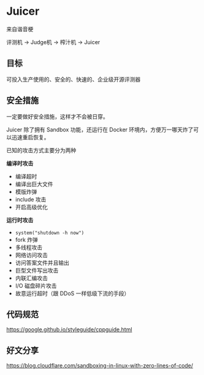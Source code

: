 # Juicer

来自谐音梗

评测机 -> Judge机 -> 榨汁机 -> Juicer

## 目标

可投入生产使用的、安全的、快速的、企业级开源评测器

## 安全措施

一定要做好安全措施，这样才不会被日穿。

Juicer 除了拥有 Sandbox 功能，还运行在 Docker 环境内，方便万一哪天炸了可以迅速重启恢复。

已知的攻击方式主要分为两种

**编译时攻击**

- 编译超时
- 编译出巨大文件
- 模版炸弹
- include 攻击
- 开启高级优化

**运行时攻击**

- `system("shutdown -h now")`
- fork 炸弹
- 多线程攻击
- 网络访问攻击
- 访问答案文件并且输出
- 巨型文件写出攻击
- 内联汇编攻击
- I/O 磁盘碎片攻击
- 故意运行超时（跟 DDoS 一样低级下流的手段）

## 代码规范
https://google.github.io/styleguide/cppguide.html

## 好文分享

https://blog.cloudflare.com/sandboxing-in-linux-with-zero-lines-of-code/
